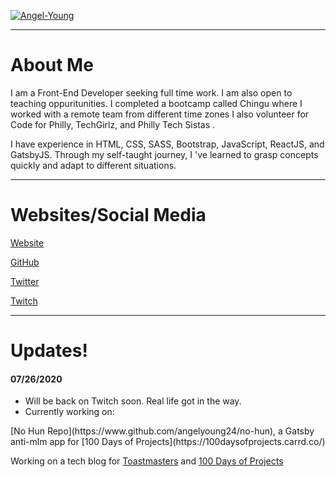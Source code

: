 
<a href="https://ibb.co/JKYTRF4"><img src="https://i.ibb.co/FKQ1bqM/Angel-Young.png" alt="Angel-Young"/></a>

<hr>

# About Me

I am a Front-End Developer seeking full time work. I am also open to teaching oppuritunities. I completed a bootcamp called Chingu where I worked with a remote team from different time zones I also volunteer for Code for Philly, TechGirlz, and Philly Tech Sistas .

I have experience in HTML, CSS, SASS, Bootstrap, JavaScript, ReactJS, and GatsbyJS. Through my self-taught journey, I 've learned to grasp concepts quickly and adapt to different situations.

<hr>
            
# Websites/Social Media

[Website](https://www.angelyoung.design)

[GitHub](https://www.github.com/angelyoung24)

[Twitter](https://www.twitter.com/tornadosong)

[Twitch](https://www.twitch.tv/angelyoung24) 

<hr>

# Updates!

#### 07/26/2020

<ul>
<li>Will be back on Twitch soon. Real life got in the way.</li>
<li>Currently working on:</li> 
</ul>
[No Hun Repo](https://www.github.com/angelyoung24/no-hun),  a Gatsby anti-mlm app for [100 Days of Projects](https://100daysofprojects.carrd.co/)

Working on a tech blog for [Toastmasters](https://www.toastmasters.org) and [100 Days of Projects](https://100daysofprojects.carrd.co/)






